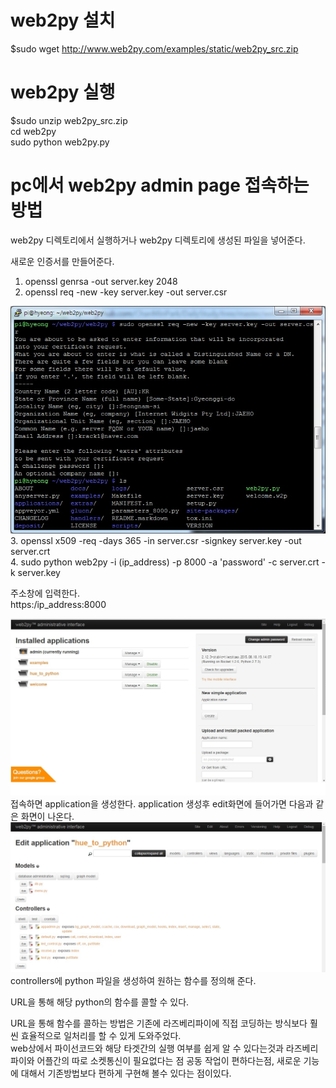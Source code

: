 # web2py 설치

$sudo wget http://www.web2py.com/examples/static/web2py_src.zip

# web2py 실행

$sudo unzip web2py_src.zip  
cd web2py  
sudo python web2py.py

# pc에서 web2py admin page 접속하는 방법
web2py 디렉토리에서 실행하거나 web2py 디렉토리에 생성된 파일을 넣어준다.
  
새로운 인증서를 만들어준다.  
1. openssl genrsa -out server.key 2048  
2. openssl req -new -key server.key -out server.csr  

![images !](images.jpg)  
3. openssl x509 -req -days 365 -in server.csr -signkey server.key -out server.crt  
4. sudo python web2py -i (ip_address) -p 8000 -a 'password' -c server.crt -k server.key  

주소창에 입력한다.  
https:/ip_address:8000  

![1 !](1.jpg)  
접속하면 application을 생성한다. 
application 생성후 edit화면에 들어가면 다음과 같은 화면이 나온다.  
![2 !](2.jpg)  
controllers에 python 파일을 생성하여 원하는 함수를 정의해 준다.  

URL을 통해 해당 python의 함수를 콜할 수 있다.  

URL을 통해 함수를 콜하는 방법은 기존에 라즈베리파이에 직접 코딩하는 방식보다 훨씬 효율적으로 일처리를 할 수 있게 도와주었다.  
web상에서 파이선코드와 해당 타겟간의 실행 여부를 쉽게 알 수 있다는것과 라즈베리파이와 어플간의 따로 소켓통신이 필요없다는 점 공동 작업이 편하다는점, 새로운 기능에 대해서 기존방법보다 편하게 구현해 볼수 있다는 점이있다.

  

